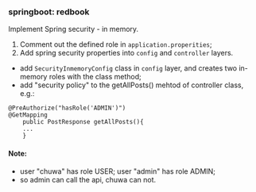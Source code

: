 ### springboot: redbook
Implement Spring security - in memory.

1. Comment out the defined role in `application.properities`;
2. Add spring security properties into `config` and `controller` layers.
- add `SecurityInmemoryConfig` class in `config` layer, and creates two in-memory roles with the class method;
- add "security policy" to the getAllPosts() mehtod of controller class, e.g.: 
```
@PreAuthorize("hasRole('ADMIN')")
@GetMapping
    public PostResponse getAllPosts(){
	...
    }
```

#### Note:
- user "chuwa" has role USER; user "admin" has role ADMIN;
- so admin can call the api, chuwa can not.

